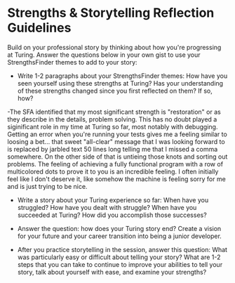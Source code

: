 # Strengths & Storytelling Reflection Guidelines

Build on your professional story by thinking about how you're progressing at Turing. Answer the questions below in your own gist to use your StrengthsFinder themes to add to your story:

* Write 1-2 paragraphs about your StrengthsFinder themes: How have you seen yourself using these strengths at Turing? Has your understanding of these strengths changed since you first reflected on them? If so, how?

-The SFA identified that my most significant strength is "restoration" or as they describe in the details, problem solving.  This has no doubt played a siginificant role in my time at Turing so far, most notably with debugging.  Getting an error when you're running your tests gives me a feeling similar to loosing a bet... that sweet "all-clear" message that I was looking forward to is replaced by jarbled text 50 lines long telling me that I missed a comma somewhere. On the other side of that is untieing those knots and sorting out problems.  The feeling of achieving a fully functional program with a row of multicolored dots to prove it to you is an incredible feeling.  I often initially feel like I don't deserve it, like somehow the machine is feeling sorry for me and is just trying to be nice.

* Write a story about your Turing experience so far: When have you struggled? How have you dealt with struggle? When have you succeeded at Turing? How did you accomplish those successes?

* Answer the question: how does your Turing story end? Create a vision for your future and your career transition into being a junior developer.

* After you practice storytelling in the session, answer this question: What was particularly easy or difficult about telling your story? What are 1-2 steps that you can take to continue to improve your abilities to tell your story, talk about yourself with ease, and examine your strengths?
